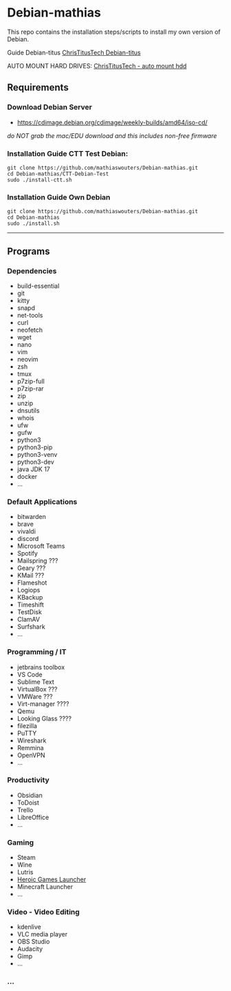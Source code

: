 # Debian-mathias
This repo contains the installation steps/scripts to install my own version of Debian.

Guide Debian-titus [ChrisTitusTech Debian-titus](https://github.com/ChrisTitusTech/Debian-titus)

AUTO MOUNT HARD DRIVES: [ChrisTitusTech - auto mount hdd](https://www.youtube.com/watch?v=JS0Jd_DNXdg)

## Requirements
### Download Debian Server
- https://cdimage.debian.org/cdimage/weekly-builds/amd64/iso-cd/ 

*do NOT grab the mac/EDU download and this includes non-free firmware*

### Installation Guide CTT Test Debian:

```
git clone https://github.com/mathiaswouters/Debian-mathias.git
cd Debian-mathias/CTT-Debian-Test
sudo ./install-ctt.sh
```

### Installation Guide Own Debian

```
git clone https://github.com/mathiaswouters/Debian-mathias.git
cd Debian-mathias
sudo ./install.sh
```

---

## Programs

### Dependencies
- build-essential
- git
- kitty
- snapd
- net-tools
- curl
- neofetch
- wget
- nano
- vim
- neovim
- zsh
- tmux
- p7zip-full
- p7zip-rar
- zip
- unzip
- dnsutils
- whois
- ufw
- gufw
- python3
- python3-pip
- python3-venv
- python3-dev
- java JDK 17
- docker
- ...

### Default Applications
- bitwarden
- brave
- vivaldi
- discord
- Microsoft Teams
- Spotify
- Mailspring ???
- Geary ???
- KMail ???
- Flameshot
- Logiops
- KBackup
- Timeshift
- TestDisk
- ClamAV
- Surfshark
- ...

### Programming / IT
- jetbrains toolbox
- VS Code
- Sublime Text
- VirtualBox ???
- VMWare ???
- Virt-manager ????
- Qemu
- Looking Glass ????
- filezilla
- PuTTY
- Wireshark
- Remmina
- OpenVPN
- ...

### Productivity
- Obsidian
- ToDoist
- Trello
- LibreOffice
- ...

### Gaming
- Steam
- Wine
- Lutris
- [Heroic Games Launcher](https://heroicgameslauncher.com/)
- Minecraft Launcher
- ...

### Video - Video Editing
- kdenlive
- VLC media player
- OBS Studio
- Audacity
- Gimp
- ...

### ...
